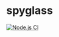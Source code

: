 # spyglass
[![Node.js CI](https://github.com/parkero2/spyglass/actions/workflows/fullTest.yml/badge.svg)](https://github.com/parkero2/spyglass/actions/workflows/fullTest.yml)
